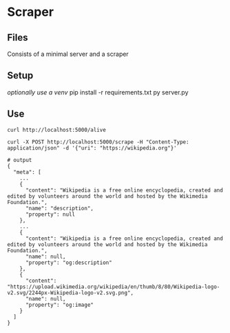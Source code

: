# Scraper

## Files
Consists of a minimal server and a scraper

## Setup
*optionally use a venv*
pip install -r requirements.txt
py server.py

## Use
```
curl http://localhost:5000/alive

curl -X POST http://localhost:5000/scrape -H "Content-Type: application/json" -d '{"uri": "https://wikipedia.org"}'

# output
{
  "meta": [
    ...
    {
      "content": "Wikipedia is a free online encyclopedia, created and edited by volunteers around the world and hosted by the Wikimedia Foundation.",
      "name": "description",
      "property": null
    },
    ...
    {
      "content": "Wikipedia is a free online encyclopedia, created and edited by volunteers around the world and hosted by the Wikimedia Foundation.",
      "name": null,
      "property": "og:description"
    },
    {
      "content": "https://upload.wikimedia.org/wikipedia/en/thumb/8/80/Wikipedia-logo-v2.svg/2244px-Wikipedia-logo-v2.svg.png",
      "name": null,
      "property": "og:image"
    }
  ]
}
```

